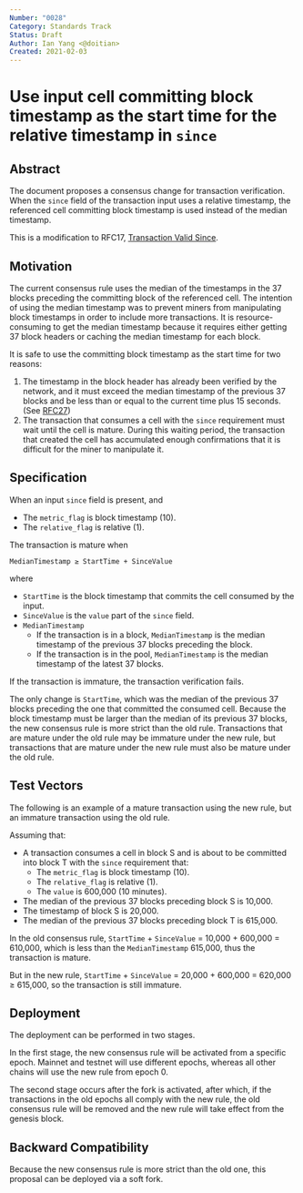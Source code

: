 ```yaml
---
Number: "0028"
Category: Standards Track
Status: Draft
Author: Ian Yang <@doitian>
Created: 2021-02-03
---
```


# Use input cell committing block timestamp as the start time for the relative timestamp in `since`

## Abstract

The document proposes a consensus change for transaction verification. When the `since` field of the transaction input uses a relative timestamp, the referenced cell committing block timestamp is used instead of the median timestamp.

This is a modification to RFC17, [Transaction Valid Since](../0017-tx-valid-since/0017-tx-valid-since.md).

## Motivation

The current consensus rule uses the median of the timestamps in the 37 blocks preceding the committing block of the referenced cell. The intention of using the median timestamp was to prevent miners from manipulating block timestamps in order to include more transactions. It is resource-consuming to get the median timestamp because it requires either getting 37 block headers or caching the median timestamp for each block.

It is safe to use the committing block timestamp as the start time for two reasons:

1. The timestamp in the block header has already been verified by the network, and it must exceed the median timestamp of the previous 37 blocks and be less than or equal to the current time plus 15 seconds. (See [RFC27](../0027-block-structure/0027-block-structure.md#timestamp-uint64))
2. The transaction that consumes a cell with the `since` requirement must wait until the cell is mature. During this waiting period, the transaction that created the cell has accumulated enough confirmations that it is difficult for the miner to manipulate it.

## Specification

When an input `since` field is present, and

* The `metric_flag` is block timestamp (10).
* The `relative_flag` is relative (1).

The transaction is mature when

```
MedianTimestamp ≥ StartTime + SinceValue
```

where

* `StartTime` is the block timestamp that commits the cell consumed by the input.
* `SinceValue` is the `value` part of the `since` field.
* `MedianTimestamp`
  * If the transaction is in a block, `MedianTimestamp` is the median timestamp of the previous 37 blocks preceding the block.
  * If the transaction is in the pool, `MedianTimestamp` is the median timestamp of the latest 37 blocks.

If the transaction is immature, the transaction verification fails.

The only change is `StartTime`, which was the median of the previous 37 blocks preceding the one that committed the consumed cell. Because the block timestamp must be larger than the median of its previous 37 blocks, the new consensus rule is more strict than the old rule. Transactions that are mature under the old rule may be immature under the new rule, but transactions that are mature under the new rule must also be mature under the old rule.

## Test Vectors

The following is an example of a mature transaction using the new rule, but an immature transaction using the old rule.

Assuming that:

* A transaction consumes a cell in block S and is about to be committed into block T with the `since` requirement that:
	* The `metric_flag` is block timestamp (10).
	* The `relative_flag` is relative (1).
	* The `value` is 600,000 (10 minutes).
* The median of the previous 37 blocks preceding block S is 10,000.
* The timestamp of block S is 20,000.
* The median of the previous 37 blocks preceding block T is 615,000.

In the old consensus rule, `StartTime` + `SinceValue` = 10,000 + 600,000 = 610,000, which is less than the `MedianTimestamp` 615,000, thus the transaction is mature.

But in the new rule, `StartTime` + `SinceValue` = 20,000 + 600,000 = 620,000 ≥ 615,000, so the transaction is still immature.

## Deployment

The deployment can be performed in two stages.

In the first stage, the new consensus rule will be activated from a specific epoch. Mainnet and testnet will use different epochs, whereas all other chains will use the new rule from epoch 0.

The second stage occurs after the fork is activated, after which, if the transactions in the old epochs all comply with the new rule, the old consensus rule will be removed and the new rule will take effect from the genesis block.

## Backward Compatibility

Because the new consensus rule is more strict than the old one, this proposal can be deployed via a soft fork.
